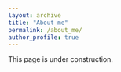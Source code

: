 ```yaml
---
layout: archive
title: "About me"
permalink: /about_me/
author_profile: true
---
```




This page is under construction.
